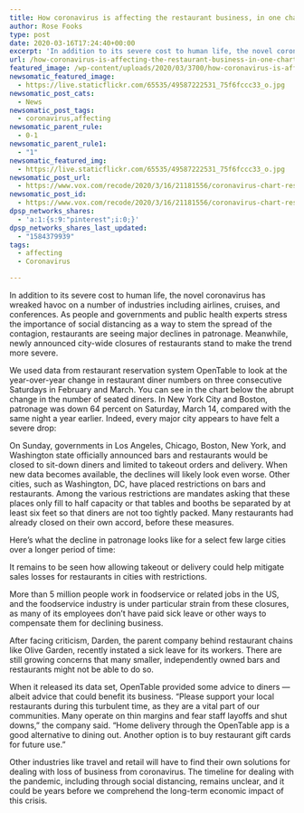 ```yaml
---
title: How coronavirus is affecting the restaurant business, in one chart
author: Rose Fooks
type: post
date: 2020-03-16T17:24:40+00:00
excerpt: 'In addition to its severe cost to human life, the novel coronavirus has wreaked havoc on a number of industries including airlines, cruises, and conferences. As people and governments and public health experts stress the importance of social distancing as a way to stem the spread of the contagion, restaurants are seeing major declines in&hellip;'
url: /how-coronavirus-is-affecting-the-restaurant-business-in-one-chart/
featured_image: /wp-content/uploads/2020/03/3700/how-coronavirus-is-affecting-the-restaurant-business-in-one-chart.jpg
newsomatic_featured_image:
  - https://live.staticflickr.com/65535/49587222531_75f6fccc33_o.jpg
newsomatic_post_cats:
  - News
newsomatic_post_tags:
  - coronavirus,affecting
newsomatic_parent_rule:
  - 0-1
newsomatic_parent_rule1:
  - "1"
newsomatic_featured_img:
  - https://live.staticflickr.com/65535/49587222531_75f6fccc33_o.jpg
newsomatic_post_url:
  - https://www.vox.com/recode/2020/3/16/21181556/coronavirus-chart-restaurant-business-local
newsomatic_post_id:
  - https://www.vox.com/recode/2020/3/16/21181556/coronavirus-chart-restaurant-business-local
dpsp_networks_shares:
  - 'a:1:{s:9:"pinterest";i:0;}'
dpsp_networks_shares_last_updated:
  - "1584379939"
tags:
  - affecting
  - Coronavirus

---
```

<div class="c-entry-content">
  <p id="gp3R0s">
    In addition to its severe cost to human life, the novel coronavirus has wreaked havoc on a number of industries including airlines, cruises, and conferences. As people and governments and public health experts stress the importance of social distancing as a way to stem the spread of the contagion, restaurants are seeing major declines in patronage. Meanwhile, newly announced city-wide closures of restaurants stand to make the trend more severe.
  </p>
  
  <p id="Lim7SW">
    We used data from restaurant reservation system OpenTable to look at the year-over-year change in restaurant diner numbers on three consecutive Saturdays in February and March. You can see in the chart below the abrupt change in the number of seated diners. In New York City and Boston, patronage was down 64 percent on Saturday, March 14, compared with the same night a year earlier. Indeed, every major city appears to have felt a severe drop:
  </p>
  
  <div id="MwXsz5">
    <div data-analytics-viewport="autotune" data-analytics-label="open-table-corona" id="open-table-corona__graphic" data-iframe-fallback="https://apps.voxmedia.com/recodeviz/open-table-corona/fallback-mobile.jpg" data-iframe-fallback-width="288" data-iframe-fallback-height="1340" data-iframe="https://apps.voxmedia.com/recodeviz/open-table-corona/" data-iframe-height="584.729913504323" data-iframe-resizable="">
    </div></p>
  </div>
  
  <p id="8DNjqp">
    On Sunday, governments in Los Angeles, Chicago, Boston, New York, and Washington state officially announced bars and restaurants would be closed to sit-down diners and limited to takeout orders and delivery. When new data becomes available, the declines will likely look even worse. Other cities, such as Washington, DC, have placed restrictions on bars and restaurants. Among the various restrictions are mandates asking that these places only fill to half capacity or that tables and booths be separated by at least six feet so that diners are not too tightly packed. Many restaurants had already closed on their own accord, before these measures.
  </p>
  
  <p id="phXndj">
    Here’s what the decline in patronage looks like for a select few large cities over a longer period of time:
  </p>
  
  <div id="yKoiID">
    <div id="datawrapper-ii07n" data-analytics-viewport="datawrapper" data-iframe-fallback="https://img.datawrapper.de/ii07n/full.png" data-iframe-fallback-width="600" data-iframe-fallback-height="550" data-iframe-fallback-alt="" data-iframe="//datawrapper.dwcdn.net/ii07n/1/" data-iframe-width="600" data-iframe-height="550" data-iframe-layout="responsive" data-iframe-title="Year-over-year change in diners" data-iframe-resizable="">
    </div></p>
  </div>
  
  <p id="BYs2Wc">
    It remains to be seen how allowing takeout or delivery could help mitigate sales losses for restaurants in cities with restrictions.
  </p>
  
  <p id="38xTUW">
    More than 5 million people work in foodservice or related jobs in the US, and the foodservice industry is under particular strain from these closures, as many of its employees don’t have paid sick leave or other ways to compensate them for declining business.
  </p>
  
  <p id="xpEBpd">
    After facing criticism, Darden, the parent company behind restaurant chains like Olive Garden, recently instated a sick leave for its workers. There are still growing concerns that many smaller, independently owned bars and restaurants might not be able to do so.
  </p>
  
  <p id="e3k9FJ">
    When it released its data set, OpenTable provided some advice to diners — albeit advice that could benefit its business. “Please support your local restaurants during this turbulent time, as they are a vital part of our communities. Many operate on thin margins and fear staff layoffs and shut downs,” the company said. “Home delivery through the OpenTable app is a good alternative to dining out. Another option is to buy restaurant gift cards for future use.”
  </p>
  
  <p id="GABVbZ">
    Other industries like travel and retail will have to find their own solutions for dealing with loss of business from coronavirus. The timeline for dealing with the pandemic, including through social distancing, remains unclear, and it could be years before we comprehend the long-term economic impact of this crisis.
  </p></p>
</div>